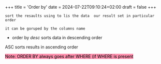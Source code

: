 +++
title = 'Order by'
date = 2024-07-22T09:10:24+02:00
draft = false
+++

    sort the resaults using to lis the data  our result set in particular order 

	it can be goruped by the columns name 

- order by 
*desc*  sorts data in descending order 

ASC sorts results in ascending order 


<mark style="background: #FF5582A6;">Note: ORDER BY always goes after WHERE (if WHERE is present</mark>


